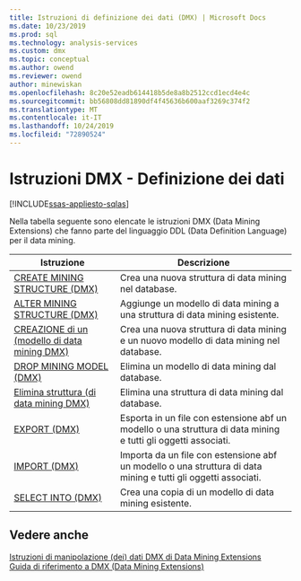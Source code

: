 ```yaml
---
title: Istruzioni di definizione dei dati (DMX) | Microsoft Docs
ms.date: 10/23/2019
ms.prod: sql
ms.technology: analysis-services
ms.custom: dmx
ms.topic: conceptual
ms.author: owend
ms.reviewer: owend
author: minewiskan
ms.openlocfilehash: 8c20e52eadb614418b5de8a8b2512ccd1ecd4e4c
ms.sourcegitcommit: bb56808dd81890df4f45636b600aaf3269c374f2
ms.translationtype: MT
ms.contentlocale: it-IT
ms.lasthandoff: 10/24/2019
ms.locfileid: "72890524"
---
```

# <a name="dmx-statements---data-definition"></a>Istruzioni DMX - Definizione dei dati 
[!INCLUDE[ssas-appliesto-sqlas](../includes/ssas-appliesto-sqlas.md)]

  Nella tabella seguente sono elencate le istruzioni DMX (Data Mining Extensions) che fanno parte del linguaggio DDL (Data Definition Language) per il data mining.  
  
|Istruzione|Descrizione|  
|---------------|-----------------|  
|[CREATE MINING STRUCTURE &#40;DMX&#41;](../dmx/create-mining-structure-dmx.md)|Crea una nuova struttura di data mining nel database.|  
|[ALTER MINING STRUCTURE &#40;DMX&#41;](../dmx/alter-mining-structure-dmx.md)|Aggiunge un modello di data mining a una struttura di data mining esistente.|  
|[CREAZIONE di un &#40;modello di data mining DMX&#41;](../dmx/create-mining-model-dmx.md)|Crea una nuova struttura di data mining e un nuovo modello di data mining nel database.|  
|[DROP MINING MODEL &#40;DMX&#41;](../dmx/drop-mining-model-dmx.md)|Elimina un modello di data mining dal database.|  
|[Elimina struttura &#40;di data mining DMX&#41;](../dmx/drop-mining-structure-dmx.md)|Elimina una struttura di data mining dal database.|  
|[EXPORT &#40;DMX&#41;](../dmx/export-dmx.md)|Esporta in un file con estensione abf un modello o una struttura di data mining e tutti gli oggetti associati.|  
|[IMPORT &#40;DMX&#41;](../dmx/import-dmx.md)|Importa da un file con estensione abf un modello o una struttura di data mining e tutti gli oggetti associati.|  
|[SELECT INTO &#40;DMX&#41;](../dmx/select-into-dmx.md)|Crea una copia di un modello di data mining esistente.|  
  
## <a name="see-also"></a>Vedere anche  
 [Istruzioni di manipolazione &#40;dei&#41; dati DMX di Data Mining Extensions](../dmx/dmx-statements-data-manipulation.md)   
 [Guida di riferimento a DMX &#40;Data Mining Extensions&#41;](../dmx/data-mining-extensions-dmx-statements.md)  
  
  
